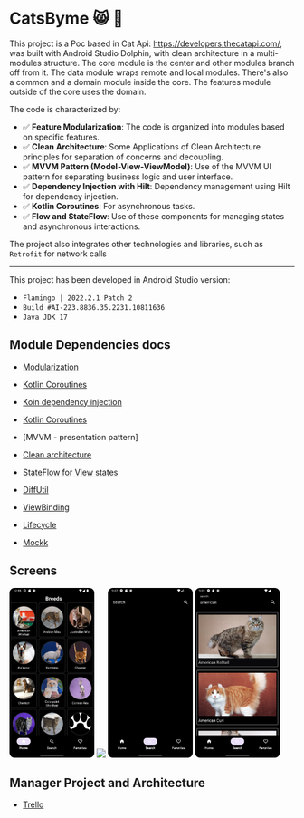 # CatsByme :smile_cat:  :construction:
This project is a Poc based in Cat Api: https://developers.thecatapi.com/, 
was built with Android Studio Dolphin, with clean architecture in a multi-modules structure. 
The core module is the center and other modules branch off from it. The data module wraps remote
and local modules. There's also a common and a domain module inside the core. 
The features module outside of the core uses the domain.

The code is characterized by:

-  :white_check_mark: **Feature Modularization**: The code is organized into modules based on specific features.
-  :white_check_mark: **Clean Architecture**: Some Applications of Clean Architecture principles for separation of concerns and decoupling.
-  :white_check_mark: **MVVM Pattern (Model-View-ViewModel)**: Use of the MVVM UI pattern for separating business logic and user interface.
-  :white_check_mark: **Dependency Injection with Hilt**: Dependency management using Hilt for dependency injection.
-  :white_check_mark: **Kotlin Coroutines**: For asynchronous tasks.
-  :white_check_mark: **Flow and StateFlow**: Use of these components for managing states and asynchronous interactions.

The project also integrates other technologies and libraries, such as `Retrofit` for network calls

---

This project has been developed in Android Studio version:
-  `Flamingo | 2022.2.1 Patch 2`
-  `Build #AI-223.8836.35.2231.10811636`
-  `Java JDK 17`

## Module Dependencies docs

* [Modularization](https://developer.android.com/topic/modularization)

* [Kotlin Coroutines](https://developer.android.com/kotlin/coroutines)

* [Koin dependency injection](https://developer.android.com/training/dependency-injection/hilt-android)

* [Kotlin Coroutines](https://developer.android.com/kotlin/coroutines)

* [MVVM - presentation pattern] 

* [Clean architecture](https://blog.cleancoder.com/uncle-bob/2012/08/13/the-clean-architecture.html)

* [StateFlow for View states](https://developer.android.com/kotlin/flow/stateflow-and-sharedflow#stateflow)

* [DiffUtil](https://developer.android.com/reference/androidx/recyclerview/widget/DiffUtil)

* [ViewBinding](https://developer.android.com/topic/libraries/view-binding)

* [Lifecycle](https://developer.android.com/guide/components/activities/activity-lifecycle)

* [Mockk](https://mockk.io/ANDROID.html)

## Screens

<img src = "images/Screenshot_home_list_cat.png"  widt ="200" height="300">  <img src = "images/Screenshot_breeds_details.png" widt ="200" height="300">
<img src="images/Screenshot_screen_search.png" widt ="200" height="300"> <img src = "images/ScreenShot_search_result.png" widt="200" height="300">

## Manager Project and Architecture
 * [Trello](https://trello.com/b/rLvtzPrn/katsbyme)


